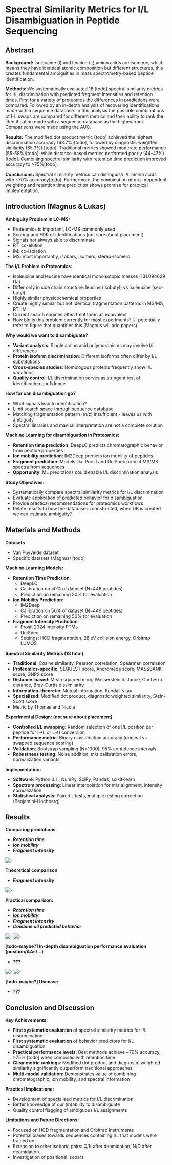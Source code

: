 # Spectral Similarity Metrics for I/L Disambiguation in Peptide Sequencing

## Abstract

**Background:** Isoleucine (I) and leucine (L) amino acids are isomeric, which means they have identical atomic composition but different structures, this creates fundamental ambiguities in mass spectrometry-based peptide identification.

**Methods:** We systematically evaluated 18 [todo] spectral similarity metrics for I/L discrimination with predicted fragment intensities and retention times. First for a variety of proteomes the differences in predictions were compared. Followed by an in-depth analysis of recovering identifications made with a sequence database. In this analysis the possible combinations of I-L swaps are compared for different metrics and their ability to rank the identification made with a sequence database as the highest rank. Comparisons were made using the AUC.

**Results:** The modified dot product metric [todo] achieved the highest discrimination accuracy (68.7%)[todo], followed by diagnostic weighted similarity (65.3%) [todo]. Traditional metrics showed moderate performance (55-58%)[todo], while distance-based metrics performed poorly (44-47%)[todo]. Combining spectral similarity with retention time prediction improved accuracy to >75%[todo].

**Conclusions:** Spectral similarity metrics can distinguish I/L amino acids with ~70% accuracy[todo]. Furthermore, the combination of m/z-dependent weighting and retention time prediction shows promise for practical implementation.

## Introduction (Magnus & Lukas)

**Ambiguity Problem in LC-MS:**
- Proteomics is important, LC-MS commonly used
- Scoring and FDR of identifications (not sure about placement)
- Signals not always able to discriminate
- RT: co-elution
- IM: co-isolation  
- MS: most importantly, isobars, isomers, stereo-isomers

**The I/L Problem in Proteomics:**
- Isoleucine and leucine have identical monoisotopic masses (131.094629 Da)
- Differ only in side chain structure: leucine (isobutyl) vs isoleucine (sec-butyl)
- Highly similar physicochemical properties
- Create highly similar but not identical fragmentation patterns in MS/MS, RT, IM
- Current search engines often treat them as equivalent
- How big is this problem currently for most experiments? <- potentially refer to figure that quantifies this (Magnus will add papers)

**Why would we want to disambiguate?**
- **Variant analysis**: Single amino acid polymorphisms may involve I/L differences
- **Protein isoform discrimination**: Different isoforms often differ by I/L substitutions
- **Cross-species studies**: Homologous proteins frequently show I/L variations
- **Quality control**: I/L discrimination serves as stringent test of identification confidence

**How far can disambiguation go?**
- What signals lead to identification?
- Limit search space through sequence database
- Matching fragmentation pattern (m/z) insufficient - leaves us with ambiguity
- Spectral libraries and manual interpretation are not a complete solution

**Machine Learning for disambiguation in Proteomics:**
- **Retention time prediction**: DeepLC predicts chromatographic behavior from peptide properties
- **Ion mobility prediction**: IM2Deep predicts ion mobility of peptides
- **Fragment prediction**: Models like Prosit and UniSpec predict MS/MS spectra from sequences
- **Opportunity**: ML predictions could enable I/L discrimination analysis

**Study Objectives:**
- Systematically compare spectral similarity metrics for I/L discrimination
- Evaluate application of predicted behavior for disambiguation
- Provide practical recommendations for proteomics workflows
- Relate results to how the database is constructed, when DB is created we can estimate ambiguity?

## Materials and Methods

**Datasets**
- Van Puyvelde dataset
- Specific datasets (Magnus)
[todo]

**Machine Learning Models:**
- **Retention Time Prediction**:
  - DeepLC
  - Calibration on 50% of dataset (N=446 peptides)
  - Prediction on remaining 50% for evaluation
- **Ion Mobility Prediction**:
  - IM2Deep
  - Calibration on 50% of dataset (N=446 peptides)
  - Prediction on remaining 50% for evaluation
- **Fragment Intensity Prediction**:
  - Prosit 2024 Intensity PTMs
  - UniSpec
  - Settings: HCD fragmentation, 28 eV collision energy, Orbitrap LUMOS

**Spectral Similarity Metrics (18 total):**
- **Traditional**: Cosine similarity, Pearson correlation, Spearman correlation
- **Proteomics-specific**: SEQUEST score, Andromeda score, MASSBANK score, GNPS score
- **Distance-based**: Mean squared error, Wasserstein distance, Canberra distance, Bray-Curtis dissimilarity
- **Information-theoretic**: Mutual information, Kendall's tau
- **Specialized**: Modified dot product, diagnostic weighted similarity, Stein-Scott score
- Metric by Thomas and Nicola

**Experimental Design: (not sure about placement)**
- **Controlled I/L swapping**: Random selection of one I/L position per peptide for I→L or L→I conversion
- **Performance metric**: Binary classification accuracy (original vs swapped sequence scoring)
- **Validation**: Bootstrap sampling (N=1000), 95% confidence intervals
- **Robustness testing**: Noise addition, m/z calibration errors, normalization variants

**Implementation:**
- **Software**: Python 3.11, NumPy, SciPy, Pandas, scikit-learn
- **Spectrum processing**: Linear interpolation for m/z alignment, intensity normalization
- **Statistical analysis**: Paired t-tests, multiple testing correction (Benjamini-Hochberg)

## Results

**Comparing predictions**
- ***Retention time***
- ***Ion mobility***
- ***Fragment intensity***

![-](figures_draft/Figure1.png)

**Theoretical comparison**
- ***Fragment intensity***

![-](figures_draft/Figure2.png)

**Practical comparison:**
- ***Retention time***
- ***Ion mobility***
- ***Fragment intensity***
- ***Combine all predicted behavior***

![-](figures_draft/Figure3.png)
![-](figures_draft/Figure4.png) 

**[todo-maybe?] In-depth disambiguation performance evaluation (position/AAs/...)**
- ***???***

![-](figures_draft/Figure5a.png)
![-](figures_draft/Figure5b.png)

**[todo-maybe?] Usecase**
- ***???***

## Conclusion and Discussion

**Key Achievements:**
- **First systematic evaluation** of spectral similarity metrics for I/L discrimination
- **First systematic evaluation** of behavior predictors for I/L disambiguation
- **Practical performance levels**: Best methods achieve ~70% accuracy, >75% [todo] when combined with retention time
- **Clear metric rankings**: Modified dot product and diagnostic weighted similarity significantly outperform traditional approaches
- **Multi-modal validation**: Demonstrates value of combining chromatographic, ion mobility, and spectral information

**Practical Implications:**
- Development of specialized metrics for I/L discrimination
- Better knowledge of our (in)ability to disambiguate
- Quality control flagging of ambiguous I/L assignments


**Limitations and Future Directions:**
- Focused on HCD fragmentation and Orbitrap instruments
- Potential biases towards sequences containing I/L that models were trained on
- Extension to other isobaric pairs: Q/K after deamidation, N/D after deamidation
- Investigation of positional isobars
